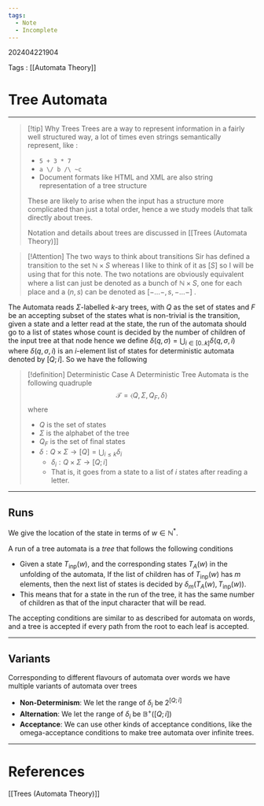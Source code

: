```yaml
---
tags:
  - Note
  - Incomplete
---
```

202404221904

Tags : [[Automata Theory]]
# Tree Automata
---
>[!tip] Why Trees
>Trees are a way to represent information in a fairly well structured way, a lot of times even strings semantically represent, like : 
>- `5 + 3 * 7`
>- `a \/ b /\ ~c`
>- Document formats like HTML and XML are also string representation of a tree structure
>
>These are likely to arise when the input has a structure more complicated than just a total order, hence a we study models that talk directly about trees.
>
>Notation and details about trees are discussed in [[Trees (Automata Theory)]]

>[!Attention] The two ways to think about transitions
>Sir has defined a transition to the set $\mathbb{N}\times S$ whereas I like to think of it as $[S]$  so I will be using that for this note. The two notations are obviously equivalent where a list can just be denoted as a bunch of $\mathbb{N} \times S$, one for each place and a $(n, s)$ can be denoted as $[-\dots -,s,-\dots -]$ .

The Automata reads $\Sigma$-labelled $k$-ary trees, with $Q$ as the set of states and $F$ be an accepting subset of the states what is non-trivial is the transition, given a state and a letter read at the state, the run of the automata should go to a list of states whose count is decided by the number of children of the input tree at that node hence we define $\delta(q, \sigma) = \bigcup_{i\in [0..k]}\delta(q, \sigma, i)$ where $\delta(q, \sigma, i)$ is an $i$-element list of states for deterministic automata denoted by $[Q; i]$. So we have the following

>[!definition] Deterministic Case
>A Deterministic Tree Automata is the following quadruple
>$$
>\mathcal T = \langle Q, \Sigma, Q_{F}, \delta \rangle
>$$
>where
>- $Q$ is the set of states
>- $\Sigma$ is the alphabet of the tree
>- $Q_{F}$ is the set of final states
>- $\delta : Q \times \Sigma \to [Q] = \bigcup_{i \leq k}\delta_i$
>	- $\delta_{i} : Q \times \Sigma \to [Q; i]$
>	- That is, it goes from a state to a list of $i$ states after reading a letter.

---
## Runs

We give the location of the state in terms of $w\in\mathbb{N}^*$.

A run of a tree automata is a *tree* that follows the following conditions
- Given a state $T_{\text{inp}}(w)$, and the corresponding states $T_A(w)$ in the unfolding of the automata, If the list of children has of $T_{\text{inp}}(w)$ has $m$ elements, then the next list of states is decided by $\delta_m(T_A(w), T_{\text{inp}}(w))$.
- This means that for a state in the run of the tree, it has the same number of children as that of the input character that will be read.

The accepting conditions are similar to as described for automata on words, and a tree is accepted if every path from the root to each leaf is accepted.

---
## Variants
Corresponding to different flavours of automata over words we have multiple variants of automata over trees

- **Non-Determinism**: We let the range of $\delta_i$ be $2^{[Q;i]}$ 
- **Alternation**: We let the range of $\delta_i$ be $\mathbb{B}^+([Q;i])$
- **Acceptance**: We can use other kinds of acceptance conditions, like the omega-acceptance conditions to make tree automata over infinite trees. 

---
# References
[[Trees (Automata Theory)]]